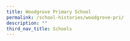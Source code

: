 ```yaml
---
title: Woodgrove Primary School
permalink: /school-histories/woodgrove-pri/
description: ""
third_nav_title: Schools
---
```



